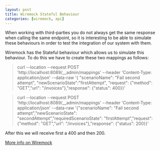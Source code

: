 ```yaml
---
layout: post
title: Wiremock Stateful Behaviour
categories: [wiremock, api]
---
```


When working with third-parties you do not always get the same response when calling the same endpoint, so it is interesting to be able to simulate these behaviours in order to test the integration of our system with them.

Wiremock has the Stateful behaviour which allows us to simulate this behaviour. To do this we have to create these two mappings as follows:
> curl --location --request POST 'http://localhost:8089/__admin/mappings' --header 'Content-Type: application/json' --data-raw '{  "scenarioName": "Fail second attempt", "newScenarioState":"firstAttempt", "request": {"method": "GET","url": "/invoices"},"response": {"status": 400}}'

> curl --location --request POST 'http://localhost:8089/__admin/mappings' --header 'Content-Type: application/json' --data-raw '{"scenarioName": "Fail second attempt","newScenarioState": "secondAttempt","requiredScenarioState": "firstAttempt","request": {"method": "GET","url": "/invoices"},"response": {"status": 200}}'

After this we will receive first a 400 and then 200.

[More info on Wiremock](https://wiremock.org/docs/stateful-behaviour/)

